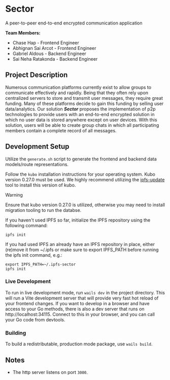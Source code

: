 # Sector

A peer-to-peer end-to-end encrypted communication application

**Team Members:** 
- Chase Hap - Frontend Engineer
- Abhignan Sai Arcot - Frontend Engineer
- Gabriel Aldous - Backend Engineer
- Sai Neha Ratakonda - Backend Engineer

## Project Description

Numerous communication platforms currently exist to allow groups to communicate effectively and rapidly. Being that they often rely upon centralized servers to store and transmit user messages, they require great funding. Many of these platforms decide to gain this funding by selling user data/analytics. Our solution ***Sector*** proposes the implementation of p2p technologies to provide users with an end-to-end encrypted solution in which no user data is stored anywhere except on user devices. With this solution, users will be able to create group chats in which all participating members contain a complete record of all messages.

## Development Setup

Utilize the `generate.sh` script to generate the frontend and backend data models/route representations.


Follow the `kubo` installation instructions for your operating system. Kubo version 0.27.0 must be used. We highly recommend utilizing the [ipfs-update](https://docs.ipfs.tech/how-to/ipfs-updater/) tool to install this version of kubo. 

> [!Warning]
> Ensure that kubo version 0.27.0 is utilized, otherwise you may need to install migration tooling to run the databse.

If you haven't used IPFS so far, initialize the IPFS repository using the following command:

`ipfs init`

If you had used IPFS an already have an IPFS repository in place, either (re)move it from ~/.ipfs or make sure to export IPFS_PATH before running the ipfs init command, e.g.:

```
export IPFS_PATH=~/.ipfs-sector
ipfs init
```

### Live Development

To run in live development mode, run `wails dev` in the project directory. This will run a Vite development
server that will provide very fast hot reload of your frontend changes. If you want to develop in a browser
and have access to your Go methods, there is also a dev server that runs on http://localhost:34115. Connect
to this in your browser, and you can call your Go code from devtools.

### Building

To build a redistributable, production mode package, use `wails build`.

## Notes

- The http server listens on port `3000`.
